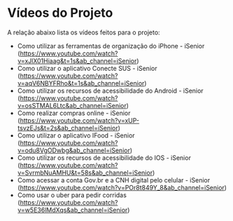# Vídeos do Projeto
A relação abaixo lista os vídeos feitos para o projeto:
- Como utilizar as ferramentas de organização do iPhone - iSenior (https://www.youtube.com/watch?v=xJlX01Hiaag&t=1s&ab_channel=iSenior)
- Como utilizar o aplicativo Conecte SUS - iSenior (https://www.youtube.com/watch?v=aqV6NBYFRho&t=1s&ab_channel=iSenior)
- Como utilizar os recursos de acessibilidade do Android - iSenior (https://www.youtube.com/watch?v=osSTMAL6Ltc&ab_channel=iSenior)
- Como realizar compras online - iSenior (https://www.youtube.com/watch?v=xUP-tsvzEJs&t=2s&ab_channel=iSenior)
- Como utilizar o aplicativo IFood - iSenior (https://www.youtube.com/watch?v=odu8VgODwbg&ab_channel=iSenior)
- Como utilizar os recursos de acessibilidade do IOS - iSenior (https://www.youtube.com/watch?v=SvrmbNuAMHU&t=58s&ab_channel=iSenior)
- Como acessar a conta Gov.br e a CNH digital pelo celular - iSenior (https://www.youtube.com/watch?v=POr8t849Y_8&ab_channel=iSenior)
- Como usar o uber para pedir corridas (https://www.youtube.com/watch?v=w5E36lMdXqs&ab_channel=iSenior)
 
 
